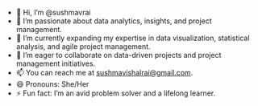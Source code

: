 - 👋 Hi, I’m @sushmavrai
- 👀 I’m passionate about data analytics, insights, and project management.
- 🌱 I’m currently expanding my expertise in data visualization, statistical analysis, and agile project management.
- 💼 I’m eager to collaborate on data-driven projects and project management initiatives.
- 📫 You can reach me at sushmavishalrai@gmail.com.
- 😄 Pronouns: She/Her
- ⚡ Fun fact: I’m an avid problem solver and a lifelong learner.

<!---
sushmavrai/sushmavrai is a ✨ special ✨ repository because its `README.md` (this file) appears on your GitHub profile.
You can click the Preview link to take a look at your changes.
--->
